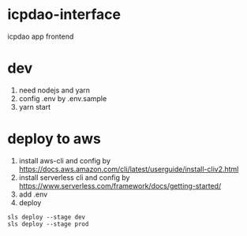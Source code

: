 # icpdao-interface
icpdao app frontend

# dev
1. need nodejs and yarn
2. config .env by .env.sample
3. yarn start

# deploy to aws
1. install aws-cli and config by https://docs.aws.amazon.com/cli/latest/userguide/install-cliv2.html
2. install serverless cli and config by https://www.serverless.com/framework/docs/getting-started/
3. add .env
4. deploy
```
sls deploy --stage dev
sls deploy --stage prod
```
